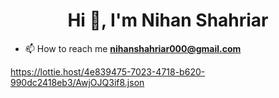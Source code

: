 <h1 align="center">Hi 👋, I'm Nihan Shahriar</h1>


- 📫 How to reach me **nihanshahriar000@gmail.com**


https://lottie.host/4e839475-7023-4718-b620-990dc2418eb3/AwjOJQ3if8.json
